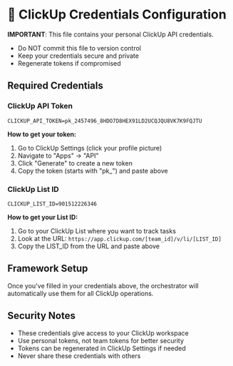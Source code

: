 # 🔐 ClickUp Credentials Configuration

**IMPORTANT**: This file contains your personal ClickUp API credentials. 
- Do NOT commit this file to version control
- Keep your credentials secure and private
- Regenerate tokens if compromised

## Required Credentials

### ClickUp API Token
```
CLICKUP_API_TOKEN=pk_2457496_8HDO7D8HEX91LD2UCQJQU8VK7K9FQJTU
```

**How to get your token:**
1. Go to ClickUp Settings (click your profile picture)
2. Navigate to "Apps" → "API" 
3. Click "Generate" to create a new token
4. Copy the token (starts with "pk_") and paste above

### ClickUp List ID
```
CLICKUP_LIST_ID=901512226346
```

**How to get your List ID:**
1. Go to your ClickUp List where you want to track tasks
2. Look at the URL: `https://app.clickup.com/[team_id]/v/li/[LIST_ID]`
3. Copy the LIST_ID from the URL and paste above


## Framework Setup
Once you've filled in your credentials above, the orchestrator will automatically use them for all ClickUp operations.

## Security Notes
- These credentials give access to your ClickUp workspace
- Use personal tokens, not team tokens for better security
- Tokens can be regenerated in ClickUp Settings if needed
- Never share these credentials with others